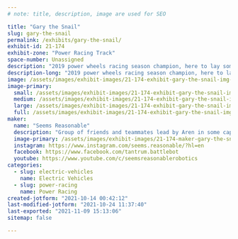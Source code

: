 ```yaml
---
# note: title, description, image are used for SEO

title: "Gary the Snail"
slug: gary-the-snail
permalink: /exhibits/gary-the-snail/
exhibit-id: 21-174
exhibit-zone: "Power Racing Track"
space-number: Unassigned
description: "2019 power wheels racing season champion, here to lay some slime"
description-long: "2019 power wheels racing season champion, here to lay some slime"
image: /assets/images/exhibit-images/21-174-exhibit-gary-the-snail-img-20190727-125309-large.jpg
image-primary: 
  small: /assets/images/exhibit-images/21-174-exhibit-gary-the-snail-img-20190727-125309-small.jpg
  medium: /assets/images/exhibit-images/21-174-exhibit-gary-the-snail-img-20190727-125309-medium.jpg
  large: /assets/images/exhibit-images/21-174-exhibit-gary-the-snail-img-20190727-125309-large.jpg
  full: /assets/images/exhibit-images/21-174-exhibit-gary-the-snail-img-20190727-125309-full.jpg
maker: 
  name: "Seems Reasonable"
  description: "Group of friends and teammates lead by Aren in some capacity that like to make cool things, like go carts and battlebots"
  image-primary: /assets/images/exhibit-images/21-174-maker-gary-the-snail-blip-aren-hill-2021-medium.jpg
  instagram: https://www.instagram.com/seems.reasonable/?hl=en
  facebook: https://www.facebook.com/tantrum.battlebot
  youtube: https://www.youtube.com/c/seemsreasonablerobotics
categories: 
  - slug: electric-vehicles
    name: Electric Vehicles
  - slug: power-racing
    name: Power Racing
created-jotform: "2021-10-14 00:42:12"
last-modified-jotform: "2021-10-24 11:37:40"
last-exported: "2021-11-09 15:13:06"
sitemap: false

---
```

